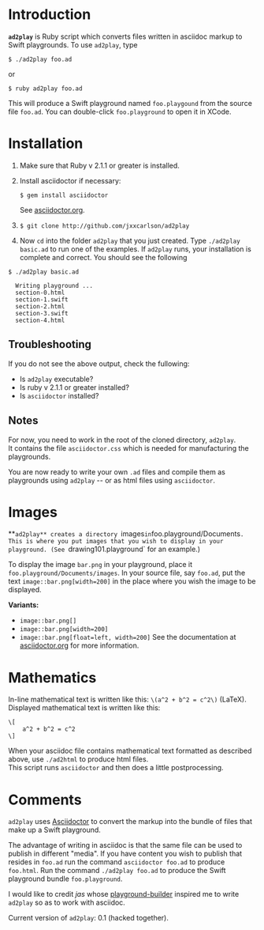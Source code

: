 
# Introduction

**`ad2play`** is Ruby script which converts
files written in asciidoc markup 
to Swift playgrounds. To use `ad2play`,
type

`$ ./ad2play foo.ad`

or 

`$ ruby ad2play foo.ad`

This will produce a Swift playground named `foo.playgound` from the source  file `foo.ad`.
You can double-click `foo.playground` to open it in XCode. 

# Installation

1. Make sure that Ruby v 2.1.1 or greater is installed.  

2. Install asciidoctor if necessary:

   `$ gem install asciidoctor` 

    See [asciidoctor.org](http://asciidoctor.org). 

3. `$ git clone http://github.com/jxxcarlson/ad2play`

4. Now `cd` into the folder `ad2play` that you just created.  Type `./ad2play basic.ad` to run one of the examples. If `ad2play` runs, your installation is complete and correct. You should see the following
 
```
$ ./ad2play basic.ad

  Writing playground ...
  section-0.html
  section-1.swift
  section-2.html
  section-3.swift
  section-4.html
```

## Troubleshooting

If you do not see the above output, check the fullowing:
- Is `ad2play` executable?
- Is ruby v 2.1.1 or greater installed?
- Is `asciidoctor` installed?

## Notes

For now, you need to work in the root of the cloned  directory, `ad2play`.  
It contains the file `asciidoctor.css` which is needed for manufacturing
the playgrounds.

You are now ready to write your own `.ad` files and compile
them as playgrounds using `ad2play` -- or as  html files using `asciidoctor`.

# Images

**`ad2play** creates a directory `images` in `foo.playground/Documents`.  
This is where you put images that you wish to display in your playground.
(See `drawing101.playground` for an example.) 

To display the image `bar.png` in your playground, place it 
`foo.playground/Documents/images`.  In your source file,
say `foo.ad`,
put the text `image::bar.png[width=200]` in the place
where you wish the image to be displayed.  

**Variants:**
- `image::bar.png[]`
- `image::bar.png[width=200]`
- `image::bar.png[float=left, width=200]`
See the documentation at [asciidoctor.org](http://asciidoctor.org)
for more information.

# Mathematics

In-line mathematical text is written like this:
`\(a^2 + b^2 = c^2\)` (LaTeX). Displayed mathematical
text is written like this:
```
\[
    a^2 + b^2 = c^2
\]
```

When your asciidoc file contains 
mathematical text formatted as described
above, use `./ad2html` to produce html files.  
This script runs `asciidoctor` and then does
a little postprocessing.

# Comments

`ad2play` uses [Asciidoctor](http://asciidoctor.org) to 
convert the markup into the bundle of files
that make up a Swift playground.

The advantage of writing in asciidoc is that 
the same file can be used to publish in
different "media". If you have content
you wish to publish that resides in `foo.ad`
run the command `asciidoctor foo.ad`
to produce `foo.html`.  Run
the command  `./ad2play foo.ad`
to produce the Swift playground bundle
`foo.playground`.  

I would like to credit *jas*
whose [playground-builder](http://github.com/jas/swift-playground-builder)
inspired me to write `ad2play` so as to work with asciidoc.  

Current version of `ad2play`: 0.1 (hacked together).
